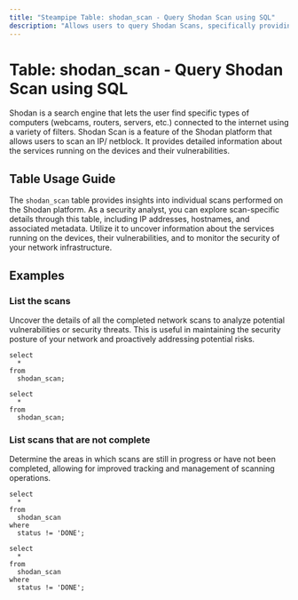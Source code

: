 ```yaml
---
title: "Steampipe Table: shodan_scan - Query Shodan Scan using SQL"
description: "Allows users to query Shodan Scans, specifically providing details about each individual scan performed on the Shodan platform."
---
```


# Table: shodan_scan - Query Shodan Scan using SQL

Shodan is a search engine that lets the user find specific types of computers (webcams, routers, servers, etc.) connected to the internet using a variety of filters. Shodan Scan is a feature of the Shodan platform that allows users to scan an IP/ netblock. It provides detailed information about the services running on the devices and their vulnerabilities.

## Table Usage Guide

The `shodan_scan` table provides insights into individual scans performed on the Shodan platform. As a security analyst, you can explore scan-specific details through this table, including IP addresses, hostnames, and associated metadata. Utilize it to uncover information about the services running on the devices, their vulnerabilities, and to monitor the security of your network infrastructure.

## Examples

### List the scans
Uncover the details of all the completed network scans to analyze potential vulnerabilities or security threats. This is useful in maintaining the security posture of your network and proactively addressing potential risks.

```sql+postgres
select
  *
from
  shodan_scan;
```

```sql+sqlite
select
  *
from
  shodan_scan;
```

### List scans that are not complete
Determine the areas in which scans are still in progress or have not been completed, allowing for improved tracking and management of scanning operations.

```sql+postgres
select
  *
from
  shodan_scan
where
  status != 'DONE';
```

```sql+sqlite
select
  *
from
  shodan_scan
where
  status != 'DONE';
```